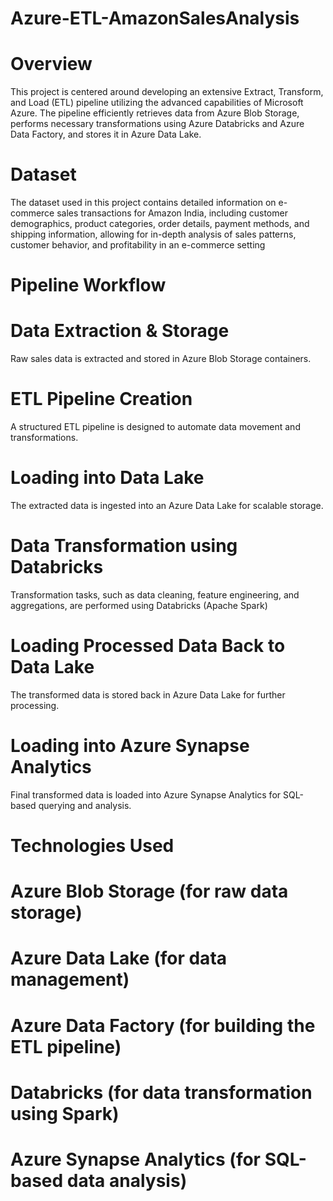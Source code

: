 # Azure-ETL-AmazonSalesAnalysis
# Overview
This project is centered around developing an extensive Extract, Transform, and Load (ETL) pipeline utilizing the advanced capabilities of Microsoft Azure. The pipeline efficiently retrieves data from Azure Blob Storage, performs necessary transformations using Azure Databricks and Azure Data Factory, and stores it in Azure Data Lake.

# Dataset
The dataset used in this project contains detailed information on e-commerce sales transactions for Amazon India, including customer demographics, product categories, order details, payment methods, and shipping information, allowing for in-depth analysis of sales patterns, customer behavior, and profitability in an e-commerce setting


# Pipeline Workflow

# Data Extraction & Storage
Raw sales data is extracted and stored in Azure Blob Storage containers.

# ETL Pipeline Creation
A structured ETL pipeline is designed to automate data movement and transformations.

# Loading into Data Lake
The extracted data is ingested into an Azure Data Lake for scalable storage.

# Data Transformation using Databricks
Transformation tasks, such as data cleaning, feature engineering, and aggregations, are performed using Databricks (Apache Spark)

# Loading Processed Data Back to Data Lake
The transformed data is stored back in Azure Data Lake for further processing.

# Loading into Azure Synapse Analytics
Final transformed data is loaded into Azure Synapse Analytics for SQL-based querying and analysis.

# Technologies Used
# Azure Blob Storage (for raw data storage)
# Azure Data Lake (for data management)
# Azure Data Factory (for building the ETL pipeline)
# Databricks (for data transformation using Spark)
# Azure Synapse Analytics (for SQL-based data analysis)

                                                                                                                                                                                      
